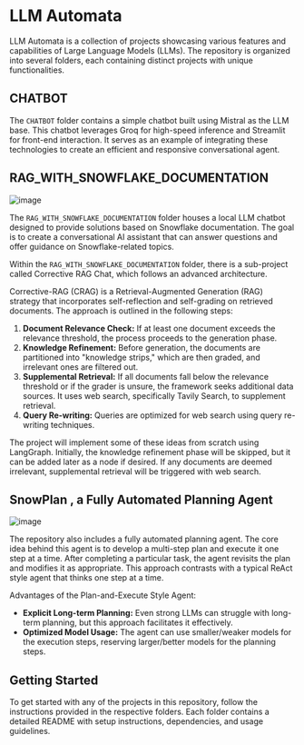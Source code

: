 # LLM Automata

LLM Automata is a collection of projects showcasing various features and capabilities of Large Language Models (LLMs). The repository is organized into several folders, each containing distinct projects with unique functionalities.

## CHATBOT
The `CHATBOT` folder contains a simple chatbot built using Mistral as the LLM base. This chatbot leverages Groq for high-speed inference and Streamlit for front-end interaction. It serves as an example of integrating these technologies to create an efficient and responsive conversational agent.

## RAG_WITH_SNOWFLAKE_DOCUMENTATION
![image](https://github.com/manjunath-ab/llm_automata/assets/114261603/4d17e41a-8f8d-4595-869a-b8ab8633d4dc)

The `RAG_WITH_SNOWFLAKE_DOCUMENTATION` folder houses a local LLM chatbot designed to provide solutions based on Snowflake documentation. The goal is to create a conversational AI assistant that can answer questions and offer guidance on Snowflake-related topics.


Within the `RAG_WITH_SNOWFLAKE_DOCUMENTATION` folder, there is a sub-project called Corrective RAG Chat, which follows an advanced architecture. 

Corrective-RAG (CRAG) is a Retrieval-Augmented Generation (RAG) strategy that incorporates self-reflection and self-grading on retrieved documents. The approach is outlined in the following steps:

1. **Document Relevance Check:** If at least one document exceeds the relevance threshold, the process proceeds to the generation phase.
2. **Knowledge Refinement:** Before generation, the documents are partitioned into "knowledge strips," which are then graded, and irrelevant ones are filtered out.
3. **Supplemental Retrieval:** If all documents fall below the relevance threshold or if the grader is unsure, the framework seeks additional data sources. It uses web search, specifically Tavily Search, to supplement retrieval.
4. **Query Re-writing:** Queries are optimized for web search using query re-writing techniques.

The project will implement some of these ideas from scratch using LangGraph. Initially, the knowledge refinement phase will be skipped, but it can be added later as a node if desired. If any documents are deemed irrelevant, supplemental retrieval will be triggered with web search.

## SnowPlan , a Fully Automated Planning Agent

![image](https://github.com/manjunath-ab/llm_automata/assets/114261603/f9aea09c-b107-4bd7-837b-d019a8feb5ed)




The repository also includes a fully automated planning agent. The core idea behind this agent is to develop a multi-step plan and execute it one step at a time. After completing a particular task, the agent revisits the plan and modifies it as appropriate. This approach contrasts with a typical ReAct style agent that thinks one step at a time.

Advantages of the Plan-and-Execute Style Agent:
- **Explicit Long-term Planning:** Even strong LLMs can struggle with long-term planning, but this approach facilitates it effectively.
- **Optimized Model Usage:** The agent can use smaller/weaker models for the execution steps, reserving larger/better models for the planning steps.

## Getting Started
To get started with any of the projects in this repository, follow the instructions provided in the respective folders. Each folder contains a detailed README with setup instructions, dependencies, and usage guidelines.


